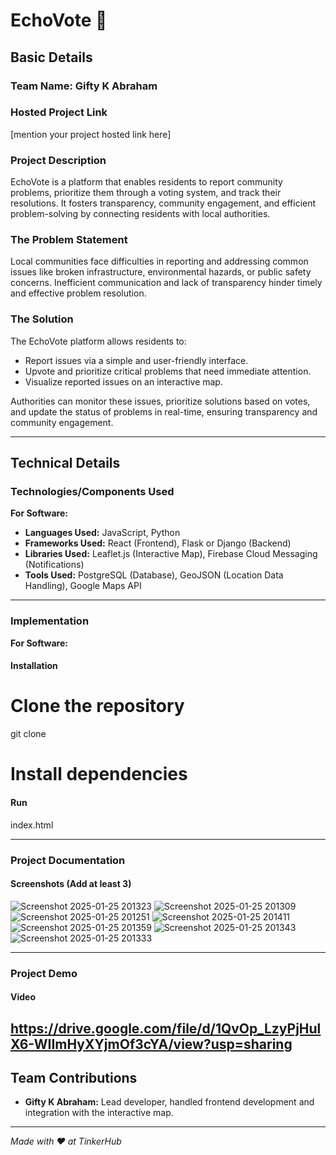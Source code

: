 # EchoVote 🎯

## Basic Details  
### Team Name: **Gifty K Abraham**  

### Hosted Project Link  
[mention your project hosted link here]  

### Project Description  
EchoVote is a platform that enables residents to report community problems, prioritize them through a voting system, and track their resolutions. It fosters transparency, community engagement, and efficient problem-solving by connecting residents with local authorities.

### The Problem Statement  
Local communities face difficulties in reporting and addressing common issues like broken infrastructure, environmental hazards, or public safety concerns. Inefficient communication and lack of transparency hinder timely and effective problem resolution.

### The Solution  
The EchoVote platform allows residents to:  
- Report issues via a simple and user-friendly interface.  
- Upvote and prioritize critical problems that need immediate attention.  
- Visualize reported issues on an interactive map.  

Authorities can monitor these issues, prioritize solutions based on votes, and update the status of problems in real-time, ensuring transparency and community engagement.

---

## Technical Details  
### Technologies/Components Used  

**For Software:**  
- **Languages Used:** JavaScript, Python  
- **Frameworks Used:** React (Frontend), Flask or Django (Backend)  
- **Libraries Used:** Leaflet.js (Interactive Map), Firebase Cloud Messaging (Notifications)  
- **Tools Used:** PostgreSQL (Database), GeoJSON (Location Data Handling), Google Maps API  

---

### Implementation  

**For Software:**  

#### Installation  
# Clone the repository  
git clone   

# Install dependencies  
 

#### Run  
index.html

---

### Project Documentation  

#### Screenshots (Add at least 3)  

 
![Screenshot 2025-01-25 201323](https://github.com/user-attachments/assets/29396615-3339-4dd5-ac24-f5203e24dc8f)
![Screenshot 2025-01-25 201309](https://github.com/user-attachments/assets/8180ba96-61b4-4b89-b800-bd096051e7e8)
![Screenshot 2025-01-25 201251](https://github.com/user-attachments/assets/ac7e2079-f86f-4559-ae32-1ddb212efc97)
![Screenshot 2025-01-25 201411](https://github.com/user-attachments/assets/4cfc1de4-3790-4a82-aef1-b9934aff583e)
![Screenshot 2025-01-25 201359](https://github.com/user-attachments/assets/fdd5fc9d-b880-4996-96fa-8768ae6e3257)
![Screenshot 2025-01-25 201343](https://github.com/user-attachments/assets/8b236a7d-06de-4d8f-aa75-e289ac27b7c7)
![Screenshot 2025-01-25 201333](https://github.com/user-attachments/assets/7adcec5d-47fe-4a00-912b-7e4a995e0456)

---

### Project Demo  

#### Video  
https://drive.google.com/file/d/1QvOp_LzyPjHulX6-WIImHyXYjmOf3cYA/view?usp=sharing
---

## Team Contributions  

- **Gifty K Abraham:** Lead developer, handled frontend development and integration with the interactive map.   

---  
*Made with ❤️ at TinkerHub*  
